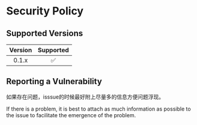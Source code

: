 # Security Policy

## Supported Versions

| Version | Supported          |
| :-------: | :------------------: |
|  0.1.x  | :white_check_mark: |

## Reporting a Vulnerability

如果存在问题，isssue的时候最好附上尽量多的信息方便问题浮现。

If there is a problem, it is best to attach as much information as possible to the issue to facilitate the emergence of the problem.
